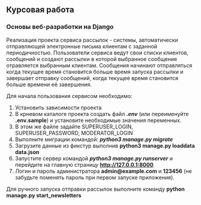 ## Курсовая работа
### Основы веб-разработки на Django

Реализация проекта сервиса рассылок - системы, автоматически отправляющей электронные письма клиентам с заданной периодичностью.
Пользователи сервиса ведут свои списки клиентов, сообщений и создают рассылки в которой выбранное сообщение отравляется выбранным клиентам.
Сообщения начинают отправляться когда текущее время становится больше время запуска рассылки и завершает отправку сообщений, когда текущее время становится больше времени её завершения.

Для начала пользования сервисом необходимо:

1. Установить зависимости проекта
2. В крневом каталоге проекта создать файл ___.env___ (или переименуйте __.env.sample__) и установите необходимые значения переменных.
3. В этом же файле задайте SUPERUSER_LOGIN, SUPERUSER_PASSWORD, MODERATOR_LOGIN
4. Выполните миграции командой: ___python3 manage.py migrate___
5. Загрузите данные из фикстур выполнив __python3 manage.py loaddata data.json__
6. Запустите сервер командой ___python3 manage.py runserver___ и перейдите на главную страницу __http://127.0.0.1:8000__
7. Логин и пароль администратора __admin@example.com__ и __123456__ (не забудьте поменять пароль при первом запуске приложения).

Для ручного запуска отправки рассылок выполните команду __python manage.py start_newsletters__
